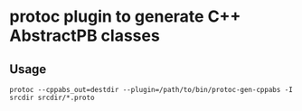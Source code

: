 # protoc plugin to generate C++ AbstractPB classes

## Usage
```
protoc --cppabs_out=destdir --plugin=/path/to/bin/protoc-gen-cppabs -I srcdir srcdir/*.proto
```
